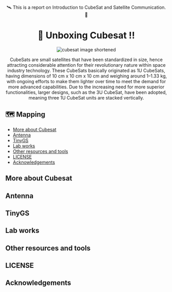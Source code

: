 <div align="center">
🛰️ This is a report on Introduction to CubeSat and Satellite Communication. 📡

 
# 🎁 Unboxing Cubesat !!
![cubesat image shortened](https://github.com/user-attachments/assets/010089f9-3cf1-4272-8012-e810ffe9565f)

CubeSats are small satellites that have been standardized in size, hence attracting considerable attention for their revolutionary nature within space industry technology. These CubeSats basically originated as 1U CubeSats, having dimensions of 10 cm x 10 cm x 10 cm and weighing around 1–1.33 kg, with ongoing efforts to make them lighter over time to meet the demand for more advanced capabilities. Due to the increasing need for more superior functionalities, larger designs, such as the 3U CubeSat, have been adopted, meaning three 1U CubeSat units are stacked vertically.

</div>

## 🗺 Mapping
 - [More about Cubesat ](#more-about-cubesat)
 - [Antenna](#antenna)
 - [TinyGS](#tinygs)
 - [Lab works](#lab-works)
 - [Other resources and tools](#other-resources-and-tools)
 - [LICENSE](#license)
 - [Acknowledgements](#acknowledgements)


##  More about Cubesat
##  Antenna
##  TinyGS
##  Lab works
##  Other resources and tools
##  LICENSE
##  Acknowledgements
